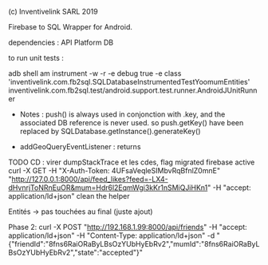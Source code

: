 (c) Inventivelink SARL 2019

Firebase to SQL Wrapper for Android.

dependencies : API Platform DB

to run unit tests : 

adb shell am instrument -w -r   -e debug true -e class 'inventivelink.com.fb2sql.SQLDatabaseInstrumentedTestYoomumEntities' inventivelink.com.fb2sql.test/android.support.test.runner.AndroidJUnitRunner





- Notes : push() is always used in conjonction with .key, and the associated DB reference is never used. 
so push.getKey() have been replaced by SQLDatabase.getInstance().generateKey()


- addGeoQueryEventListener : returns 


TODO CD : 
virer dumpStackTrace et les cdes, 
flag migrated
firebase active
curl -X GET -H "X-Auth-Token: 4UFsaVeqleSIMbvRqBfnlZ0mnE" "http://127.0.0.1:8000/api/feed_likes?feed=-LX4-dHvnrjToNRnEuOR&mum=Hdr6l2EqmWgi3kKr1nSMiQJiHKn1" -H "accept: application/ld+json"
clean the helper

Entités -> pas touchées au final (juste ajout)

Phase 2: 
curl -X POST "http://192.168.1.99:8000/api/friends" -H "accept: application/ld+json" -H "Content-Type: application/ld+json" -d "{\"friendId\":\"8fns6RaiORaByLBsOzYUbHyEbRv2\",\"mumId\":\"8fns6RaiORaByLBsOzYUbHyEbRv2\",\"state\":\"accepted\"}"